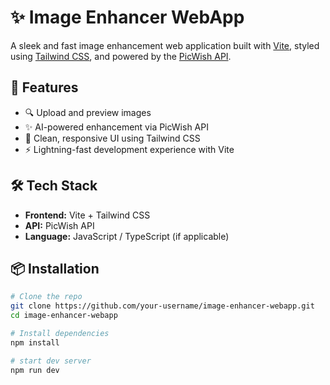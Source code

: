 # ✨ Image Enhancer WebApp

A sleek and fast image enhancement web application built with [Vite](https://vitejs.dev/), styled using [Tailwind CSS](https://tailwindcss.com/), and powered by the [PicWish API](https://picwish.com/api).

## 🚀 Features

- 🔍 Upload and preview images
- ✨ AI-powered enhancement via PicWish API
- 🎨 Clean, responsive UI using Tailwind CSS
- ⚡ Lightning-fast development experience with Vite


## 🛠️ Tech Stack

- **Frontend:** Vite + Tailwind CSS
- **API:** PicWish API
- **Language:** JavaScript / TypeScript (if applicable)

## 📦 Installation

```bash
# Clone the repo
git clone https://github.com/your-username/image-enhancer-webapp.git
cd image-enhancer-webapp

# Install dependencies
npm install

# start dev server
npm run dev
